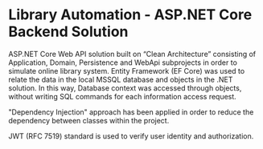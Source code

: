 # Library Automation - ASP.NET Core Backend Solution

ASP.NET Core Web API solution built on “Clean Architecture”  consisting of Application, Domain, Persistence and WebApi subprojects in order to simulate online library system.
Entity Framework (EF Core) was used to relate the data in the local MSSQL database and objects in the .NET solution. In this way, Database context was accessed through objects, without writing SQL commands for each information access request.

"Dependency Injection" approach has been applied in order to reduce the dependency between classes within the project.

JWT (RFC 7519) standard is used to verify user identity and authorization.
